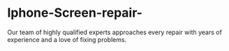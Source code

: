 # Iphone-Screen-repair-
Our team of highly qualified experts approaches every repair with years of experience and a love of fixing problems. 
